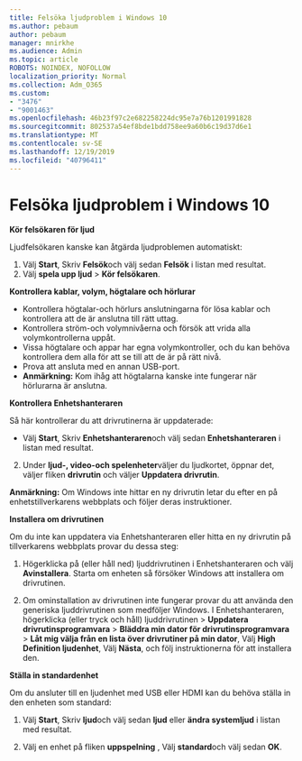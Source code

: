 ```yaml
---
title: Felsöka ljudproblem i Windows 10
ms.author: pebaum
author: pebaum
manager: mnirkhe
ms.audience: Admin
ms.topic: article
ROBOTS: NOINDEX, NOFOLLOW
localization_priority: Normal
ms.collection: Adm_O365
ms.custom:
- "3476"
- "9001463"
ms.openlocfilehash: 46b23f97c2e682258224dc95e7a76b1201991828
ms.sourcegitcommit: 802537a54ef8bde1bdd758ee9a60b6c19d37d6e1
ms.translationtype: MT
ms.contentlocale: sv-SE
ms.lasthandoff: 12/19/2019
ms.locfileid: "40796411"
---
```

# <a name="troubleshooting-audio-problems-in-windows-10"></a>Felsöka ljudproblem i Windows 10

**Kör felsökaren för ljud**

Ljudfelsökaren kanske kan åtgärda ljudproblemen automatiskt: 

1. Välj **Start**, Skriv **Felsök**och välj sedan **Felsök** i listan med resultat. 
2. Välj **spela upp ljud** > **Kör felsökaren**.

**Kontrollera kablar, volym, högtalare och hörlurar**

- Kontrollera högtalar-och hörlurs anslutningarna för lösa kablar och kontrollera att de är anslutna till rätt uttag.
- Kontrollera ström-och volymnivåerna och försök att vrida alla volymkontrollerna uppåt.
- Vissa högtalare och appar har egna volymkontroller, och du kan behöva kontrollera dem alla för att se till att de är på rätt nivå.
- Prova att ansluta med en annan USB-port.
- **Anmärkning:** Kom ihåg att högtalarna kanske inte fungerar när hörlurarna är anslutna.

**Kontrollera Enhetshanteraren**

Så här kontrollerar du att drivrutinerna är uppdaterade:

- Välj **Start**, Skriv **Enhetshanteraren**och välj sedan **Enhetshanteraren** i listan med resultat.

2. Under **ljud-, video-och spelenheter**väljer du ljudkortet, öppnar det, väljer fliken **drivrutin** och väljer **Uppdatera drivrutin**. 

**Anmärkning:** Om Windows inte hittar en ny drivrutin letar du efter en på enhetstillverkarens webbplats och följer deras instruktioner.

**Installera om drivrutinen**

Om du inte kan uppdatera via Enhetshanteraren eller hitta en ny drivrutin på tillverkarens webbplats provar du dessa steg: 

1. Högerklicka på (eller håll ned) ljuddrivrutinen i Enhetshanteraren och välj **Avinstallera**. Starta om enheten så försöker Windows att installera om drivrutinen.

2. Om ominstallation av drivrutinen inte fungerar provar du att använda den generiska ljuddrivrutinen som medföljer Windows. I Enhetshanteraren, högerklicka (eller tryck och håll) ljuddrivrutinen > **Uppdatera drivrutinsprogramvara** > **Bläddra min dator för drivrutinsprogramvara** > **Låt mig välja från en lista över drivrutiner på min dator**, Välj **High Definition ljudenhet**, Välj **Nästa**, och följ instruktionerna för att installera den.

**Ställa in standardenhet**

Om du ansluter till en ljudenhet med USB eller HDMI kan du behöva ställa in den enheten som standard: 

1. Välj **Start**, Skriv **ljud**och välj sedan **ljud** eller **ändra systemljud** i listan med resultat.

2. Välj en enhet på fliken **uppspelning** , Välj **standard**och välj sedan **OK**.

